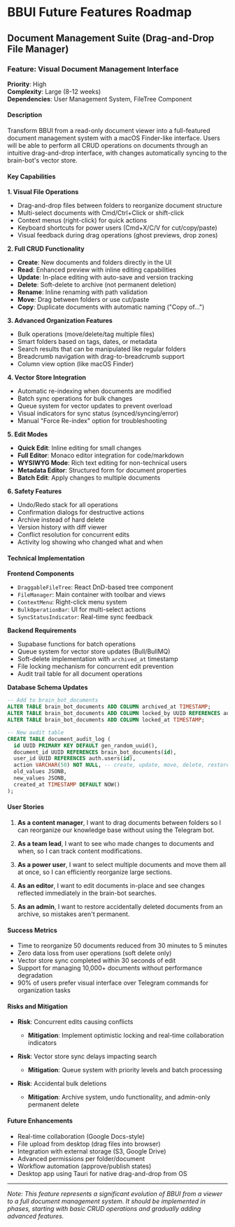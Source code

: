 # BBUI Future Features Roadmap

## Document Management Suite (Drag-and-Drop File Manager)

### Feature: Visual Document Management Interface
**Priority**: High  
**Complexity**: Large (8-12 weeks)  
**Dependencies**: User Management System, FileTree Component

#### Description
Transform BBUI from a read-only document viewer into a full-featured document management system with a macOS Finder-like interface. Users will be able to perform all CRUD operations on documents through an intuitive drag-and-drop interface, with changes automatically syncing to the brain-bot's vector store.

#### Key Capabilities

**1. Visual File Operations**
- Drag-and-drop files between folders to reorganize document structure
- Multi-select documents with Cmd/Ctrl+Click or shift-click
- Context menus (right-click) for quick actions
- Keyboard shortcuts for power users (Cmd+X/C/V for cut/copy/paste)
- Visual feedback during drag operations (ghost previews, drop zones)

**2. Full CRUD Functionality**
- **Create**: New documents and folders directly in the UI
- **Read**: Enhanced preview with inline editing capabilities  
- **Update**: In-place editing with auto-save and version tracking
- **Delete**: Soft-delete to archive (not permanent deletion)
- **Rename**: Inline renaming with path validation
- **Move**: Drag between folders or use cut/paste
- **Copy**: Duplicate documents with automatic naming ("Copy of...")

**3. Advanced Organization Features**
- Bulk operations (move/delete/tag multiple files)
- Smart folders based on tags, dates, or metadata
- Search results that can be manipulated like regular folders
- Breadcrumb navigation with drag-to-breadcrumb support
- Column view option (like macOS Finder)

**4. Vector Store Integration**
- Automatic re-indexing when documents are modified
- Batch sync operations for bulk changes
- Queue system for vector updates to prevent overload
- Visual indicators for sync status (synced/syncing/error)
- Manual "Force Re-index" option for troubleshooting

**5. Edit Modes**
- **Quick Edit**: Inline editing for small changes
- **Full Editor**: Monaco editor integration for code/markdown
- **WYSIWYG Mode**: Rich text editing for non-technical users
- **Metadata Editor**: Structured form for document properties
- **Batch Edit**: Apply changes to multiple documents

**6. Safety Features**
- Undo/Redo stack for all operations
- Confirmation dialogs for destructive actions
- Archive instead of hard delete
- Version history with diff viewer
- Conflict resolution for concurrent edits
- Activity log showing who changed what and when

#### Technical Implementation

**Frontend Components**
- `DraggableFileTree`: React DnD-based tree component
- `FileManager`: Main container with toolbar and views
- `ContextMenu`: Right-click menu system
- `BulkOperationBar`: UI for multi-select actions
- `SyncStatusIndicator`: Real-time sync feedback

**Backend Requirements**
- Supabase functions for batch operations
- Queue system for vector store updates (Bull/BullMQ)
- Soft-delete implementation with `archived_at` timestamp
- File locking mechanism for concurrent edit prevention
- Audit trail table for all document operations

**Database Schema Updates**
```sql
-- Add to brain_bot_documents
ALTER TABLE brain_bot_documents ADD COLUMN archived_at TIMESTAMP;
ALTER TABLE brain_bot_documents ADD COLUMN locked_by UUID REFERENCES auth.users(id);
ALTER TABLE brain_bot_documents ADD COLUMN locked_at TIMESTAMP;

-- New audit table
CREATE TABLE document_audit_log (
  id UUID PRIMARY KEY DEFAULT gen_random_uuid(),
  document_id UUID REFERENCES brain_bot_documents(id),
  user_id UUID REFERENCES auth.users(id),
  action VARCHAR(50) NOT NULL, -- create, update, move, delete, restore
  old_values JSONB,
  new_values JSONB,
  created_at TIMESTAMP DEFAULT NOW()
);
```

#### User Stories

1. **As a content manager**, I want to drag documents between folders so I can reorganize our knowledge base without using the Telegram bot.

2. **As a team lead**, I want to see who made changes to documents and when, so I can track content modifications.

3. **As a power user**, I want to select multiple documents and move them all at once, so I can efficiently reorganize large sections.

4. **As an editor**, I want to edit documents in-place and see changes reflected immediately in the brain-bot searches.

5. **As an admin**, I want to restore accidentally deleted documents from an archive, so mistakes aren't permanent.

#### Success Metrics
- Time to reorganize 50 documents reduced from 30 minutes to 5 minutes
- Zero data loss from user operations (soft delete only)
- Vector store sync completed within 30 seconds of edit
- Support for managing 10,000+ documents without performance degradation
- 90% of users prefer visual interface over Telegram commands for organization tasks

#### Risks and Mitigation
- **Risk**: Concurrent edits causing conflicts
  - **Mitigation**: Implement optimistic locking and real-time collaboration indicators
  
- **Risk**: Vector store sync delays impacting search
  - **Mitigation**: Queue system with priority levels and batch processing
  
- **Risk**: Accidental bulk deletions
  - **Mitigation**: Archive system, undo functionality, and admin-only permanent delete

#### Future Enhancements
- Real-time collaboration (Google Docs-style)
- File upload from desktop (drag files into browser)
- Integration with external storage (S3, Google Drive)
- Advanced permissions per folder/document
- Workflow automation (approve/publish states)
- Desktop app using Tauri for native drag-and-drop from OS

---

*Note: This feature represents a significant evolution of BBUI from a viewer to a full document management system. It should be implemented in phases, starting with basic CRUD operations and gradually adding advanced features.*
